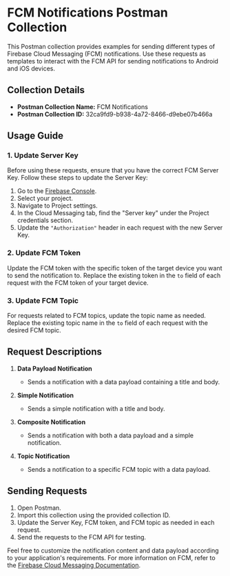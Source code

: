 # FCM Notifications Postman Collection

This Postman collection provides examples for sending different types of Firebase Cloud Messaging (FCM) notifications. Use these requests as templates to interact with the FCM API for sending notifications to Android and iOS devices.

## Collection Details

- **Postman Collection Name:** FCM Notifications
- **Postman Collection ID:** 32ca9fd9-b938-4a72-8466-d9ebe07b466a

## Usage Guide

### 1. Update Server Key

Before using these requests, ensure that you have the correct FCM Server Key. Follow these steps to update the Server Key:

1. Go to the [Firebase Console](https://console.firebase.google.com/).
2. Select your project.
3. Navigate to Project settings.
4. In the Cloud Messaging tab, find the "Server key" under the Project credentials section.
5. Update the `"Authorization"` header in each request with the new Server Key.

### 2. Update FCM Token

Update the FCM token with the specific token of the target device you want to send the notification to. Replace the existing token in the `to` field of each request with the FCM token of your target device.

### 3. Update FCM Topic

For requests related to FCM topics, update the topic name as needed. Replace the existing topic name in the `to` field of each request with the desired FCM topic.

## Request Descriptions

1. **Data Payload Notification**
   - Sends a notification with a data payload containing a title and body.

2. **Simple Notification**
   - Sends a simple notification with a title and body.

3. **Composite Notification**
   - Sends a notification with both a data payload and a simple notification.

4. **Topic Notification**
   - Sends a notification to a specific FCM topic with a data payload.

## Sending Requests

1. Open Postman.
2. Import this collection using the provided collection ID.
3. Update the Server Key, FCM token, and FCM topic as needed in each request.
4. Send the requests to the FCM API for testing.

Feel free to customize the notification content and data payload according to your application's requirements. For more information on FCM, refer to the [Firebase Cloud Messaging Documentation](https://firebase.google.com/docs/cloud-messaging).
